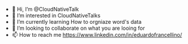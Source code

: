 - 👋 Hi, I’m @CloudNativeTalk
- 👀 I’m interested in CloudNativeTalks
- 🌱 I’m currently learning How to orgniaze word's data
- 💞️ I’m looking to collaborate on what you are looing for
- 📫 How to reach me https://www.linkedin.com/in/eduardofrancellino/

<!---
CloudNativeTalk/CloudNativeTalk is a ✨ special ✨ repository because its `README.md` (this file) appears on your GitHub profile.
You can click the Preview link to take a look at your changes.
--->

